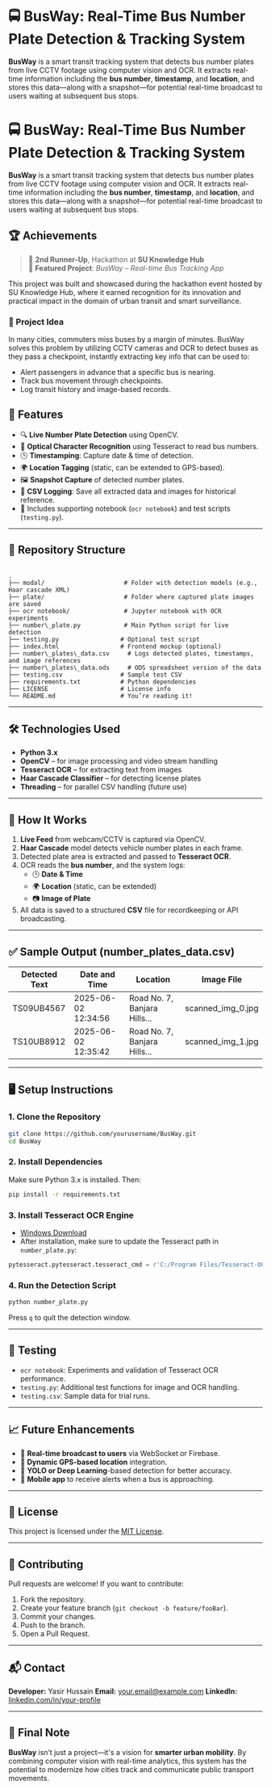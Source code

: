 


# 🚍 BusWay: Real-Time Bus Number Plate Detection & Tracking System

**BusWay** is a smart transit tracking system that detects bus number plates from live CCTV footage using computer vision and OCR. It extracts real-time information including the **bus number**, **timestamp**, and **location**, and stores this data—along with a snapshot—for potential real-time broadcast to users waiting at subsequent bus stops.

# 🚍 BusWay: Real-Time Bus Number Plate Detection & Tracking System

**BusWay** is a smart transit tracking system that detects bus number plates from live CCTV footage using computer vision and OCR. It extracts real-time information including the **bus number**, **timestamp**, and **location**, and stores this data—along with a snapshot—for potential real-time broadcast to users waiting at subsequent bus stops.


## 🏆 Achievements

> 🥉 **2nd Runner-Up**, Hackathon at **SU Knowledge Hub**  
> 🏅 **Featured Project**: *BusWay – Real-time Bus Tracking App*

This project was built and showcased during the hackathon event hosted by SU Knowledge Hub, where it earned recognition for its innovation and practical impact in the domain of urban transit and smart surveillance.


### 📌 Project Idea

In many cities, commuters miss buses by a margin of minutes. BusWay solves this problem by utilizing CCTV cameras and OCR to detect buses as they pass a checkpoint, instantly extracting key info that can be used to:
- Alert passengers in advance that a specific bus is nearing.
- Track bus movement through checkpoints.
- Log transit history and image-based records.


## 🚀 Features

- 🔍 **Live Number Plate Detection** using OpenCV.
- 🧠 **Optical Character Recognition** using Tesseract to read bus numbers.
- 🕒 **Timestamping**: Capture date & time of detection.
- 🌍 **Location Tagging** (static, can be extended to GPS-based).
- 🖼️ **Snapshot Capture** of detected number plates.
- 📁 **CSV Logging**: Save all extracted data and images for historical reference.
- 🧪 Includes supporting notebook (`ocr notebook`) and test scripts (`testing.py`).

---

## 📂 Repository Structure

```

.
├── modal/                      # Folder with detection models (e.g., Haar cascade XML)
├── plate/                      # Folder where captured plate images are saved
├── ocr notebook/               # Jupyter notebook with OCR experiments
├── number\_plate.py            # Main Python script for live detection
├── testing.py                 # Optional test script
├── index.html                 # Frontend mockup (optional)
├── number\_plates\_data.csv     # Logs detected plates, timestamps, and image references
├── number\_plates\_data.ods     # ODS spreadsheet version of the data
├── testing.csv                # Sample test CSV
├── requirements.txt           # Python dependencies
├── LICENSE                    # License info
└── README.md                  # You’re reading it!

````

---

## 🛠️ Technologies Used

- **Python 3.x**
- **OpenCV** – for image processing and video stream handling
- **Tesseract OCR** – for extracting text from images
- **Haar Cascade Classifier** – for detecting license plates
- **Threading** – for parallel CSV handling (future use)

---

## 🔧 How It Works

1. **Live Feed** from webcam/CCTV is captured via OpenCV.
2. **Haar Cascade** model detects vehicle number plates in each frame.
3. Detected plate area is extracted and passed to **Tesseract OCR**.
4. OCR reads the **bus number**, and the system logs:
    - 🕒 **Date & Time**
    - 🌍 **Location** (static, can be extended)
    - 📷 **Image of Plate**
5. All data is saved to a structured **CSV** file for recordkeeping or API broadcasting.

---

## ✅ Sample Output (number_plates_data.csv)

| Detected Text | Date and Time       | Location                       | Image File           |
|---------------|---------------------|--------------------------------|-----------------------|
| TS09UB4567    | 2025-06-02 12:34:56 | Road No. 7, Banjara Hills...   | scanned_img_0.jpg     |
| TS10UB8912    | 2025-06-02 12:35:42 | Road No. 7, Banjara Hills...   | scanned_img_1.jpg     |

---

## 🖥️ Setup Instructions

### 1. Clone the Repository
```bash
git clone https://github.com/yourusername/BusWay.git
cd BusWay
````

### 2. Install Dependencies

Make sure Python 3.x is installed. Then:

```bash
pip install -r requirements.txt
```

### 3. Install Tesseract OCR Engine

* [Windows Download](https://github.com/tesseract-ocr/tesseract)
* After installation, make sure to update the Tesseract path in `number_plate.py`:

```python
pytesseract.pytesseract.tesseract_cmd = r'C:/Program Files/Tesseract-OCR/tesseract.exe'
```

### 4. Run the Detection Script

```bash
python number_plate.py
```

Press `q` to quit the detection window.

---

## 🧪 Testing

* `ocr notebook`: Experiments and validation of Tesseract OCR performance.
* `testing.py`: Additional test functions for image and OCR handling.
* `testing.csv`: Sample data for trial runs.

---

## 📈 Future Enhancements

* 📡 **Real-time broadcast to users** via WebSocket or Firebase.
* 📍 **Dynamic GPS-based location** integration.
* 🤖 **YOLO or Deep Learning**-based detection for better accuracy.
* 📲 **Mobile app** to receive alerts when a bus is approaching.

---

## 📜 License

This project is licensed under the [MIT License](LICENSE).

---

## 🙌 Contributing

Pull requests are welcome! If you want to contribute:

1. Fork the repository.
2. Create your feature branch (`git checkout -b feature/fooBar`).
3. Commit your changes.
4. Push to the branch.
5. Open a Pull Request.

---

## 📬 Contact

**Developer:** Yasir Hussain
**Email:** [your.email@example.com](yasirhussain0027@gmail.com)
**LinkedIn:** [linkedin.com/in/your-profile](https://linkedin.com/in/yasirhussain027)

---

## 📣 Final Note

**BusWay** isn’t just a project—it's a vision for **smarter urban mobility**. By combining computer vision with real-time analytics, this system has the potential to modernize how cities track and communicate public transport movements.


